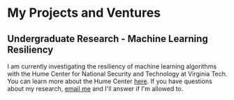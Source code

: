 # My Projects and Ventures

## Undergraduate Research - Machine Learning Resiliency
I am currently investigating the resiliency of machine learning algorithms with the Hume Center for National Security and Technology at Virginia Tech.
You can learn more about the Hume Center [here](https://www.hume.vt.edu/). If you have questions about my research, [email me](mailto:rgniadek@vt.edu) and I'll answer if I'm allowed to.
